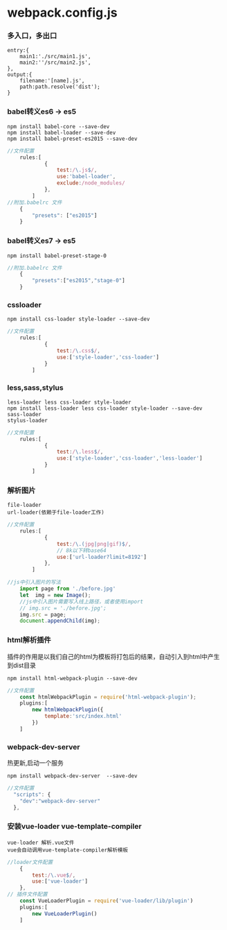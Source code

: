 # webpack.config.js

### 多入口，多出口
```
entry:{
    main1:'./src/main1.js',
    main2:''/src/main2.js',
},
output:{
    filename:'[name].js',
    path:path.resolve('dist');
}
```

### babel转义es6 -> es5
```
npm install babel-core --save-dev
npm install babel-loader --save-dev
npm install babel-preset-es2015 --save-dev
```
```javascript
//文件配置
    rules:[
            {
                test:/\.js$/,
                use:'babel-loader',
                exclude:/node_modules/
            },
        ]
//附加.babelrc 文件
    {
        "presets": ["es2015"]
    }

```

### babel转义es7 -> es5
```
npm install babel-preset-stage-0
```
```javascript
//附加.babelrc 文件
    {
        "presets":["es2015","stage-0"]
    }
```

### cssloader
```
npm install css-loader style-loader --save-dev
```
```javascript
//文件配置
    rules:[
            {
                test:/\.css$/,
                use:['style-loader','css-loader']
            }
        ]

```

### less,sass,stylus
```
less-loader less css-loader style-loader
npm install less-loader less css-loader style-loader --save-dev
sass-loader
stylus-loader
```
```javascript
//文件配置
    rules:[
            {
                test:/\.less$/,
                use:['style-loader','css-loader','less-loader']
            }
        ]
```

### 解析图片
```
file-loader
url-loader(依赖于file-loader工作)
```
```javascript
//文件配置
    rules:[
            {
                test:/\.(jpg|png|gif)$/,
                // 8k以下转base64
                use:['url-loader?limit=8192']
            },
        ]
```
```javascript
//js中引入图片的写法
    import page from './before.jpg'
    let  img = new Image();
    //js中引入图片需要写入线上路径，或者使用import
    // img.src = './before.jpg';
    img.src = page;
    document.appendChild(img);
```

### html解析插件
插件的作用是以我们自己的html为模板将打包后的结果，自动引入到html中产生到dist目录
```
npm install html-webpack-plugin --save-dev
```
```javascript
//文件配置
    const htmlWebpackPlugin = require('html-webpack-plugin');
    plugins:[
        new htmlWebpackPlugin({
            template:'src/index.html'
        })
    ]
```

### webpack-dev-server
热更新,启动一个服务
```
npm install webpack-dev-server  --save-dev
```
```javascript
//文件配置
  "scripts": {
    "dev":"webpack-dev-server"
  },
```

### 安装vue-loader vue-template-compiler 
```
vue-loader 解析.vue文件
vue会自动调用vue-template-compiler解析模板

```
```javascript
//loader文件配置
    {
        test:/\.vue$/,
        use:['vue-loader']
    },
// 插件文件配置
    const VueLoaderPlugin = require('vue-loader/lib/plugin')
    plugins:[
        new VueLoaderPlugin()
    ]
```




